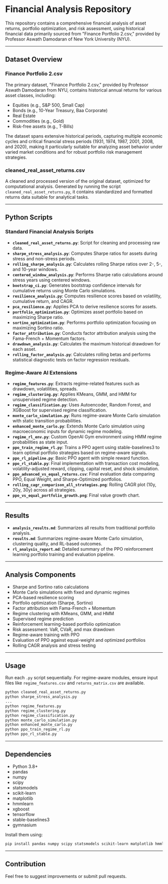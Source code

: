 # Financial Analysis Repository

This repository contains a comprehensive financial analysis of asset returns, portfolio optimization, and risk assessment, using historical financial data primarily sourced from "Finance Portfolio 2.csv," provided by Professor Aswath Damodaran of New York University (NYU).

---

## Dataset Overview

### Finance Portfolio 2.csv

The primary dataset, "Finance Portfolio 2.csv," provided by Professor Aswath Damodaran from NYU, contains historical annual returns for various asset classes, including:

* Equities (e.g., S\&P 500, Small Cap)
* Bonds (e.g., 10-Year Treasury, Baa Corporate)
* Real Estate
* Commodities (e.g., Gold)
* Risk-free assets (e.g., T-Bills)

The dataset spans extensive historical periods, capturing multiple economic cycles and critical financial stress periods (1931, 1974, 1987, 2001, 2008, and 2020), making it particularly suitable for analyzing asset behavior under varied market conditions and for robust portfolio risk management strategies.

### cleaned\_real\_asset\_returns.csv

A cleaned and processed version of the original dataset, optimized for computational analysis. Generated by running the script `cleaned_real_asset_returns.py`, it contains standardized and formatted returns data suitable for analytical tasks.

---

## Python Scripts

### Standard Financial Analysis Scripts

* **`cleaned_real_asset_returns.py`**: Script for cleaning and processing raw data.
* **`sharpe_stress_analysis.py`**: Computes Sharpe ratios for assets during stress and non-stress periods.
* **`rolling_sharpe_analysis.py`**: Calculates rolling Sharpe ratios over 2-, 5-, and 10-year windows.
* **`centered_window_analysis.py`**: Performs Sharpe ratio calculations around stress years using centered windows.
* **`bootstrap_ci.py`**: Generates bootstrap confidence intervals for cumulative returns using Monte Carlo simulations.
* **`resilience_analysis.py`**: Computes resilience scores based on volatility, cumulative return, and CAGR.
* **`pca_resilience.py`**: Applies PCA to derive resilience scores for assets.
* **`portfolio_optimization.py`**: Optimizes asset portfolio based on maximizing Sharpe ratio.
* **`sortino_optimization.py`**: Performs portfolio optimization focusing on maximizing Sortino ratio.
* **`factor_attribution.py`**: Conducts factor attribution analysis using the Fama-French + Momentum factors.
* **`drawdown_analysis.py`**: Calculates the maximum historical drawdown for each asset.
* **`rolling_factor_analysis.py`**: Calculates rolling betas and performs statistical diagnostic tests on factor regression residuals.

### Regime-Aware AI Extensions

* **`regime_features.py`**: Extracts regime-related features such as drawdown, volatilities, spreads.
* **`regime_clustering.py`**: Applies KMeans, GMM, and HMM for unsupervised regime detection.
* **`regime_classification.py`**: Uses Autoencoder, Random Forest, and XGBoost for supervised regime classification.
* **`monte_carlo_simulation.py`**: Runs regime-aware Monte Carlo simulation with static transition probabilities.
* **`enhanced_monte_carlo.py`**: Extends Monte Carlo simulation using macroeconomic inputs for dynamic regime modeling.
* **`regime_rl_env.py`**: Custom OpenAI Gym environment using HMM regime probabilities as state input.
* **`ppo_train_regime_rl.py`**: Trains a PPO agent using stable-baselines3 to learn optimal portfolio strategies based on regime-aware signals.
* **`ppo_rl_pipeline.py`**: Basic PPO agent with simple reward function.
* **`ppo_rl_stable.py`**: Final implementation with transaction cost modeling, volatility-adjusted reward, clipping, capital reset, and shock simulation.
* **`ppo_advanced_vs_equal_returns.csv`**: Final evaluation data comparing PPO, Equal Weight, and Sharpe-Optimized portfolios.
* **`rolling_cagr_comparison_all_strategies.png`**: Rolling CAGR plot (10y, 20y, 30y) across all strategies.
* **`ppo_vs_equal_portfolio_growth.png`**: Final value growth chart.

---

## Results

* **`analysis_results.md`**: Summarizes all results from traditional portfolio analysis.
* **`results.md`**: Summarizes regime-aware Monte Carlo simulation, clustering quality, and RL-based outcomes.
* **`rl_analysis_report.md`**: Detailed summary of the PPO reinforcement learning portfolio training and evaluation pipeline.

---

## Analysis Components

* Sharpe and Sortino ratio calculations
* Monte Carlo simulations with fixed and dynamic regimes
* PCA-based resilience scoring
* Portfolio optimization (Sharpe, Sortino)
* Factor attribution with Fama-French + Momentum
* Regime clustering with KMeans, GMM, and HMM
* Supervised regime prediction
* Reinforcement learning-based portfolio optimization
* Risk assessment: VaR, CVaR, and max drawdown
* Regime-aware training with PPO
* Evaluation of PPO against equal-weight and optimized portfolios
* Rolling CAGR analysis and stress testing

---

## Usage

Run each `.py` script sequentially. For regime-aware modules, ensure input files like `regime_features.csv` and `returns_matrix.csv` are available.

```bash
python cleaned_real_asset_returns.py
python sharpe_stress_analysis.py
...
python regime_features.py
python regime_clustering.py
python regime_classification.py
python monte_carlo_simulation.py
python enhanced_monte_carlo.py
python ppo_train_regime_rl.py
python ppo_rl_stable.py
```

---

## Dependencies

* Python 3.8+
* pandas
* numpy
* scipy
* statsmodels
* scikit-learn
* matplotlib
* hmmlearn
* xgboost
* tensorflow
* stable-baselines3
* gymnasium

Install them using:

```bash
pip install pandas numpy scipy statsmodels scikit-learn matplotlib hmmlearn xgboost tensorflow stable-baselines3 gymnasium
```

---

## Contribution

Feel free to suggest improvements or submit pull requests.
